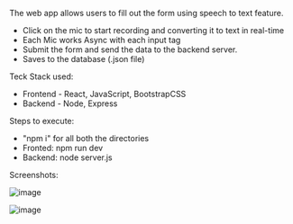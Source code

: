 The web app allows users to fill out the form using speech to text feature. 
- Click on the mic to start recording and converting it to text in real-time
- Each Mic works Async with each input tag
- Submit the form and send the data to the backend server.
- Saves to the database (.json file)

Teck Stack used:
- Frontend - React, JavaScript, BootstrapCSS
- Backend - Node, Express

Steps to execute:
- "npm i" for all both the directories
- Fronted: npm run dev
- Backend: node server.js

Screenshots:

![image](https://github.com/20BCS7199/AutoForm/assets/89652235/add89ef0-17a1-4f99-9117-2e27356833be)

![image](https://github.com/20BCS7199/AutoForm/assets/89652235/5fe6507a-c0f7-4dc6-8635-4508bcf27976)

